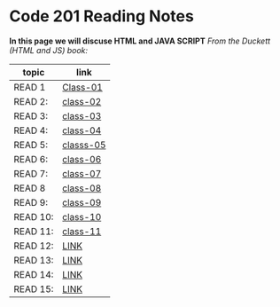# Code 201 Reading Notes

**In this page we will discuse HTML and  JAVA SCRIPT**
*From the Duckett (HTML and JS) book:*

 topic | link  |
| ------------- | ------------- |
| READ 1 |  [Class-01](https://reham-omar.github.io/reading-notes/class-01)  |
| READ 2: | [class-02](https://reham-omar.github.io/reading-notes/class-02)  |
| READ 3: | [class-03](https://reham-omar.github.io/reading-notes/class-03)  |
| READ 4: | [class-04](https://reham-omar.github.io/reading-notes/class-04)  |
| READ 5: |[ classs-05](https://reham-omar.github.io/reading-notes/class-05) |
| READ 6: |[class-06 ](https://reham-omar.github.io/reading-notes/class-06)  |
| READ 7: | [class-07](https://reham-omar.github.io/reading-notes/class-07)  |
| READ 8 |  [class-08](https://reham-omar.github.io/reading-notes/class-08) |
| READ 9: | [class-09](https://reham-omar.github.io/reading-notes/class-09)  |
| READ 10: | [class-10](https://reham-omar.github.io/reading-notes/class-10)  |
| READ 11: | [class-11](https://reham-omar.github.io/reading-notes/class-11)  |
| READ 12: |[ LINK]() |
| READ 13: |[ LINK ]()  |
| READ 14: |  [LINK]()  |
| READ 15: | [LINK]()  |




